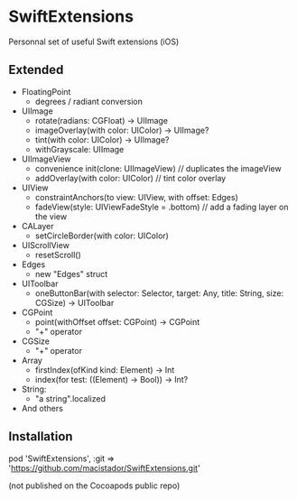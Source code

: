 # SwiftExtensions

Personnal set of useful Swift extensions (iOS)

## Extended

- FloatingPoint 
    - degrees / radiant conversion
- UIImage
    - rotate(radians: CGFloat) -> UIImage
    - imageOverlay(with color: UIColor) -> UIImage?
    - tint(with color: UIColor) -> UIImage?
    - withGrayscale: UIImage
- UIImageView
    - convenience init(clone: UIImageView) // duplicates the imageView
    - addOverlay(with color: UIColor) // tint color overlay
- UIView
    - constraintAnchors(to view: UIView, with offset: Edges)
    - fadeView(style: UIViewFadeStyle = .bottom) // add a fading layer on the view
- CALayer
    - setCircleBorder(with color: UIColor)
- UIScrollView
    - resetScroll()
- Edges
    - new "Edges" struct
- UIToolbar
    - oneButtonBar(with selector: Selector, target: Any, title: String, size: CGSize) -> UIToolbar
- CGPoint
    - point(withOffset offset: CGPoint) -> CGPoint
    - "+" operator
- CGSize
    - "+" operator
- Array
    - firstIndex(ofKind kind: Element) -> Int
    - index(for test: ((Element) -> Bool)) -> Int?
- String: 
    - "a string".localized
- And others

## Installation

  pod 'SwiftExtensions', :git => 'https://github.com/macistador/SwiftExtensions.git'


(not published on the Cocoapods public repo) 
